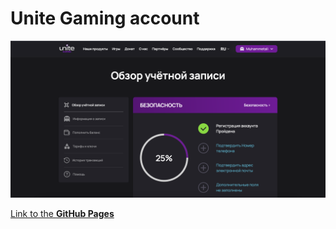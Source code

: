 # Unite Gaming account

![Unite Gaming account](unite-gaming-account-screenshot.png)

[Link to the **GitHub Pages**](https://uniti-gaming.github.io/account/)